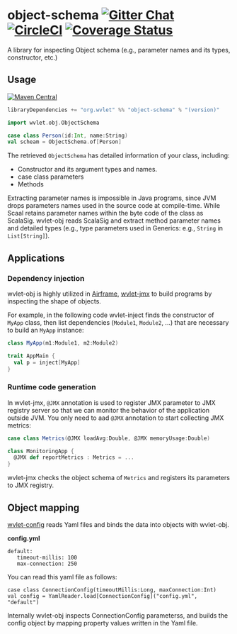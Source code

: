 # object-schema  [![Gitter Chat][gitter-badge]][gitter-link] [![CircleCI](https://circleci.com/gh/wvlet/object-schema.svg?style=svg)](https://circleci.com/gh/wvlet/object-schema) [![Coverage Status][coverall-badge]][coverall-link]

[gitter-badge]: https://badges.gitter.im/Join%20Chat.svg
[gitter-link]: https://gitter.im/wvlet/wvlet?utm_source=badge&utm_medium=badge&utm_campaign=pr-badge&utm_content=badge
[coverall-badge]: https://coveralls.io/repos/github/wvlet/object-schema/badge.svg?branch=master
[coverall-link]: https://coveralls.io/github/wvlet/object-schema?branch=master

A library for inspecting Object schema (e.g., parameter names and its types, constructor, etc.)

## Usage

[![Maven Central](https://maven-badges.herokuapp.com/maven-central/org.wvlet/object-schema_2.11/badge.svg)](https://maven-badges.herokuapp.com/maven-central/org.wvlet/object-schema_2.11/)

```scala
libraryDependencies += "org.wvlet" %% "object-schema" % "(version)"
```


```scala
import wvlet.obj.ObjectSchema

case class Person(id:Int, name:String)
val scheam = ObjectSchema.of[Person]
```

The retrieved `ObjectSchema` has detailed information of your class, including:
* Constructor and its argument types and names.
* case class parameters
* Methods

Extracting parameter names is impossible in Java programs, since JVM drops parameters names used in the source code at compile-time. While Scaal retains parameter names within the byte code of the class as ScalaSig. wvlet-obj reads ScalaSig and extract method parameter names and
detailed types (e.g., type parameters used in Generics: e.g., `String` in `List[String]`).


## Applications

### Dependency injection
wvlet-obj is highly utilized in [Airframe](https://github.com/wvlet/airframe), [wvlet-jmx](./wvlet-jmx) to build programs by inspecting the shape of objects.

For example, in the following code wvlet-inject finds the constructor of `MyApp` class, then list dependencies (`Module1`, `Module2`, ...) that are necessary to build an `MyApp` instance:
```scala
class MyApp(m1:Module1, m2:Module2)

trait AppMain {
  val p = inject[MyApp]
}
```

### Runtime code generation

In wvlet-jmx, `@JMX` annotation is used to register JMX parameter to JMX registry server so that we can monitor the behavior of the application outside JVM.
You only need to aad `@JMX` annotation to start collecting JMX metrics:

```scala
case class Metrics(@JMX loadAvg:Double, @JMX memoryUsage:Double)

class MonitoringApp {
  @JMX def reportMetrics : Metrics = ...
}
```

wvlet-jmx checks the object schema of `Metrics` and registers its parameters to JMX registry.

## Object mapping

[wvlet-config](./wvlet-config) reads Yaml files and binds the data into objects with wvlet-obj.

**config.yml**
```
default:
   timeout-millis: 100
   max-connection: 250

```

You can read this yaml file as follows:
```
case class ConnectionConfig(timeoutMillis:Long, maxConnection:Int)
val config = YamlReader.load[ConnectionConfig]("config.yml", "default")
```

Internally wvlet-obj inspects ConnectionConfig parameterss, and builds the config object by mapping property values written in the Yaml file.
